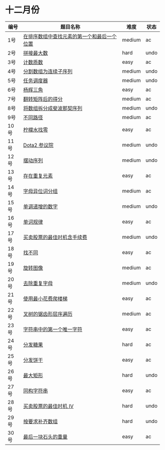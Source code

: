 # 十二月份

**编号**|**题目名称**|**难度**|**状态**
--------|------------|--------|--------
1号|[在排序数组中查找元素的第一个和最后一个位置](./第1题%2034.%20在排序数组中查找元素的第一个和最后一个位置)|medium|ac
2号|[拼接最大数](./第2题%20321.%20拼接最大数)|hard|undo
3号|[计数质数](./第3题%20204.%20计数质数)|easy|ac
4号|[分割数组为连续子序列](./第4题%20659.%20分割数组为连续子序列)|medium|undo
5号|[任务调度器](./第5题%20621.%20任务调度器)|medium|undo
6号|[杨辉三角](./第6题%20118.%20杨辉三角)|easy|ac
7号|[翻转矩阵后的得分](./第7题%20861.%20翻转矩阵后的得分)|medium|ac
8号|[将数组拆分成斐波那契序列](./第8题%20842.%20将数组拆分成斐波那契序列)|medium|undo
9号|[不同路径](./第9题%2062.%20不同路径)|medium|ac
10号|[柠檬水找零](./第10题%20860.%20柠檬水找零)|easy|ac
11号|[Dota2 参议院](./第11题%20649.%20Dota2%20参议院)|medium|undo
12号|[摆动序列](./第12题%20376.%20摆动序列)|medium|undo
13号|[存在重复元素](./第13题%20217.%20存在重复元素)|easy|ac
14号|[字母异位词分组](./第14题%2049.%20字母异位词分组)|medium|ac
15号|[单调递增的数字](./第15题%20738.%20单调递增的数字)|medium|undo
16号|[单词规律](./第16题%20290.%20单词规律)|easy|ac
17号|[买卖股票的最佳时机含手续费](./第17题%20714.%20买卖股票的最佳时机含手续费)|medium|undo
18号|[找不同](./第18题%20389.%20找不同)|easy|ac
19号|[旋转图像](./第19题%2048.%20旋转图像)|medium|ac
20号|[去除重复字母](./第20题%20316.%20去除重复字母)|medium|undo
21号|[使用最小花费爬楼梯](./第21题%20746.%20使用最小花费爬楼梯)|easy|ac
22号|[叉树的锯齿形层序遍历](./第22题%20103.%20叉树的锯齿形层序遍历)|medium|ac
23号|[字符串中的第一个唯一字符](./第23题%20387.%20字符串中的第一个唯一字符)|easy|ac
24号|[分发糖果](./第24题%20135.%20分发糖果)|hard|ac
25号|[分发饼干](./第25题%20455.%20分发饼干)|easy|ac
26号|[最大矩形](./第26题%2085.%20最大矩形)|hard|undo
27号|[同构字符串](./第27题%20205.%20同构字符串)|easy|ac
28号|[买卖股票的最佳时机 IV](./第28题%20188.%20买卖股票的最佳时机%20IV)|hard|undo
29号|[按要求补齐数组](./第29题%20330.%20按要求补齐数组)|hard|undo
30号|[最后一块石头的重量](./第30题%201046.%20最后一块石头的重量)|easy|ac
